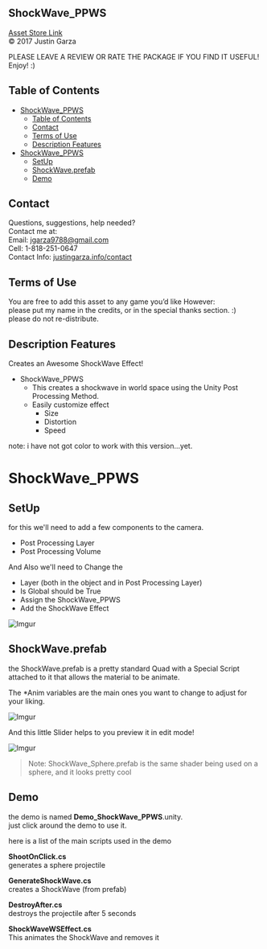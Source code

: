 

ShockWave_PPWS
-------------------------------------
[Asset Store Link](http://u3d.as/1xYk)  
© 2017 Justin Garza

PLEASE LEAVE A REVIEW OR RATE THE PACKAGE IF YOU FIND IT USEFUL!
Enjoy! :)

## Table of Contents

<!--TOC-->
* [ShockWave_PPWS](#shockwave_ppws)
	* [Table of Contents](#table-of-contents)
	* [Contact](#contact)
	* [Terms of Use](#terms-of-use)
	* [Description Features](#description-features)
* [ShockWave_PPWS](#shockwave_ppws)
	* [SetUp](#setup)
	* [ShockWave.prefab](#shockwave.prefab)
	* [Demo](#demo)

<!--TOC-->


## Contact  

Questions, suggestions, help needed?  
Contact me at:  
Email: jgarza9788@gmail.com  
Cell: 1-818-251-0647  
Contact Info: [justingarza.info/contact](http://justingarza.info/contact/)

## Terms of Use

You are free to add this asset to any game you’d like
However:  
please put my name in the credits, or in the special thanks section. :)  
please do not re-distribute.  

## Description Features

Creates an Awesome ShockWave Effect!

* ShockWave_PPWS
    * This creates a shockwave in world space using the Unity Post Processing Method.
    * Easily customize effect
        * Size
        * Distortion
        * Speed

note: i have not got color to work with this version...yet.


# ShockWave_PPWS

## SetUp

for this we'll need to add a few components to the camera.
* Post Processing Layer
* Post Processing Volume

And Also we'll need to Change the 
* Layer (both in the object and in Post Processing Layer)
* Is Global should be True
* Assign the ShockWave_PPWS
* Add the ShockWave Effect
  

![Imgur](https://i.imgur.com/q0B0jh0.png)


## ShockWave.prefab  
the ShockWave.prefab is a pretty standard Quad with a Special Script attached to it that allows the material to be animate.

The *Anim variables are the main ones you want to change to adjust for your liking.  

![Imgur](https://i.imgur.com/LknbcCK.png)

And this little Slider helps to you preview it in edit mode!  

![Imgur](https://i.imgur.com/J4P4ZkA.gif)


> Note: ShockWave_Sphere.prefab is the same shader being used on a sphere, and it looks pretty cool

## Demo
the demo is named **Demo_ShockWave_PPWS**.unity.  
just click around the demo to use it.  

here is a list of the main scripts used in the demo

**ShootOnClick.cs**  
generates a sphere projectile

**GenerateShockWave.cs**  
creates a ShockWave (from prefab)

**DestroyAfter.cs**  
destroys the projectile after 5 seconds

**ShockWaveWSEffect.cs**  
This animates the ShockWave and removes it


